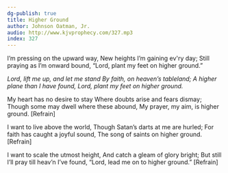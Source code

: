 ```yaml
---
dg-publish: true
title: Higher Ground
author: Johnson Oatman, Jr.
audio: http://www.kjvprophecy.com/327.mp3
index: 327
---
```


I’m pressing on the upward way,
New heights I’m gaining ev'ry day;
Still praying as I’m onward bound,
“Lord, plant my feet on higher ground.”

*Lord, lift me up, and let me stand
By faith, on heaven’s tableland;
A higher plane than I have found,
Lord, plant my feet on higher ground.*

My heart has no desire to stay
Where doubts arise and fears dismay;
Though some may dwell where these abound,
My prayer, my aim, is higher ground. [Refrain]

I want to live above the world,
Though Satan’s darts at me are hurled;
For faith has caught a joyful sound,
The song of saints on higher ground. [Refrain]

I want to scale the utmost height,
And catch a gleam of glory bright;
But still I’ll pray till heav’n I’ve found,
“Lord, lead me on to higher ground.” [Refrain]